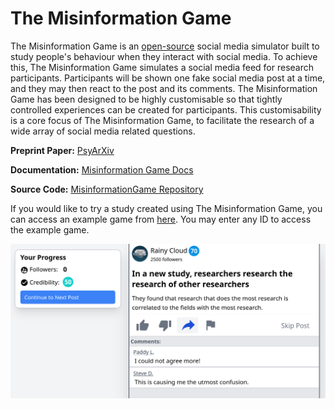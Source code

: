 # The Misinformation Game

The Misinformation Game is an
[open-source](https://github.com/TheMisinformationGame/MisinformationGame)
social media simulator built to study people's behaviour when they
interact with social media. To achieve this, The Misinformation Game
simulates a social media feed for research participants. Participants
will be shown one fake social media post at a time, and they may then
react to the post and its comments. The Misinformation Game has been
designed to be highly customisable so that tightly controlled experiences
can be created for participants. This customisability is a core focus of
The Misinformation Game, to facilitate the research of a wide array of
social media related questions.

**Preprint Paper:** [PsyArXiv](https://zpr.io/ZsV8ZBqxqsyz)

**Documentation:** [Misinformation Game Docs](https://themisinformationgame.github.io/)

**Source Code:** [MisinformationGame Repository](https://github.com/TheMisinformationGame/MisinformationGame)

If you would like to try a study created using
The Misinformation Game, you can access an example game from
[here](https://themisinformationgame.github.io//link/ExampleGame).
You may enter any ID to access the example game.

![Example Game Screenshot](/profile/example-game.png)
